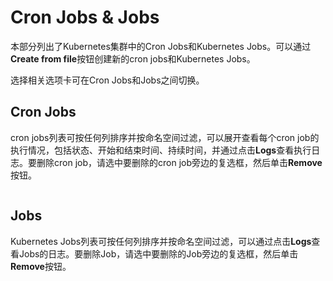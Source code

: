 # Cron Jobs & Jobs

本部分列出了Kubernetes集群中的Cron Jobs和Kubernetes Jobs。可以通过**Create from file**按钮创建新的cron jobs和Kubernetes Jobs。

选择相关选项卡可在Cron Jobs和Jobs之间切换。

## Cron Jobs

cron jobs列表可按任何列排序并按命名空间过滤，可以展开查看每个cron job的执行情况，包括状态、开始和结束时间、持续时间，并通过点击**Logs**查看执行日志。要删除cron job，请选中要删除的cron job旁边的复选框，然后单击**Remove**按钮。

<figure><img src="../..//assets/2.26-kubernetes-more-resources-jobs-cronjobs.png" alt=""><figcaption></figcaption></figure>

## Jobs

Kubernetes Jobs列表可按任何列排序并按命名空间过滤，可以通过点击**Logs**查看Jobs的日志。要删除Job，请选中要删除的Job旁边的复选框，然后单击**Remove**按钮。

<figure><img src="../..//assets/2.26-kubernetes-more-resources-jobs-jobs.png" alt=""><figcaption></figcaption></figure>
